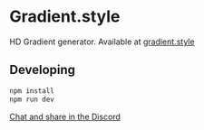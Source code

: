 # Gradient.style

HD Gradient generator. Available at [gradient.style](https://gradient.style/)

## Developing

```bash
npm install
npm run dev
```

[Chat and share in the Discord](https://discord.com/invite/Kt7ksqRM4V)
